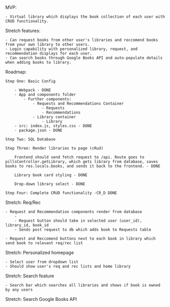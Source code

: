 MVP:

    - Virtual library which displays the book collection of each user with CRUD functionality.

Stretch features:

    - Can request books from other user's libraries and reccomend books from your own library to other users.
    - Login capability with personalized library, request, and recommendation displays for each user.
    - Can search books through Google Books API and auto-populate details when adding books to library.

Roadmap:

    Step One: Basic Config

        - Webpack - DONE
        - App and components folder
            - Further components:
                - Requests and Recommendations Container
                    - Requests
                    - Recommendations
                - Library container
                    - Library
        - src: index.js, styles.css - DONE
        - package.json - DONE

    Step Two: SQL Database

    Step Three: Render libraries to page (cRud)

        Frontend should send fetch request to /api. Route goes to pillsController.getLibrary, which gets library from database, saves books to res.locals.books, and sends it back to the frontend. - DONE

        Library book card styling - DONE

        Drop-down library select - DONE

    Step Four: Complete CRUD functionality -CR_D DONE

Stretch: Req/Rec

    - Request and Recommendation components render from database
        -
        - Request button should take in selected user (user_id), library_id, book_id
        - Sends post request to db which adds book to Requests table

    - Request and Reccomend buttons next to each book in library which send book to relevant req/rec list

Stretch: Personalized homepage

    - Select user from dropdown list
    - Should show user's req and rec lists and home library

Stretch: Search feature

    - Search bar which searches all libraries and shows if book is owned by any users

Stretch: Search Google Books API
